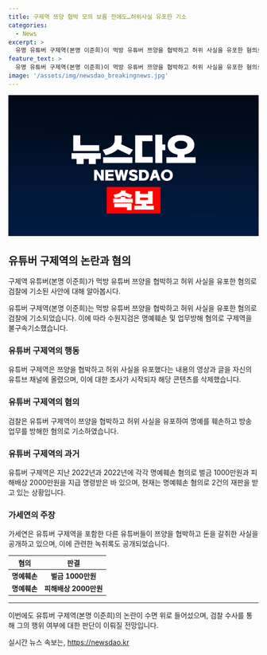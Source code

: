 ```yaml
---
title: 구제역 쯔양 협박 모의 보름 전에도…허위사실 유포한 기소
categories:
  - News
excerpt: >
  유명 유튜버 구제역(본명 이준희)이 먹방 유튜버 쯔양을 협박하고 허위 사실을 유포한 혐의로 검찰에 기소되었다. 그는 A씨를 마약 투약과 난교행위로 비방하고 업무를 방해한 것으로 밝혀졌다. 이에 검찰은 이씨를 불구속 기소하였으며, 해당 콘텐츠는 삭제했다고 전해졌다. 또한, 가로세로연구소는 이씨와 다른 유명 유튜버들이 쯔양을 협박하고 돈을 갈취한 사실을 공개하였다. 현재 이씨는 명예훼손 혐의로 2건의 재판을 받고 있으며, 피해를 입은 사람들로부터 손해배상을 지급해야하는 상황이다.
feature_text: >
  유명 유튜버 구제역(본명 이준희)이 먹방 유튜버 쯔양을 협박하고 허위 사실을 유포한 혐의로 검찰에 기소되었다. 그는 A씨를 마약 투약과 난교행위로 비방하고 업무를 방해한 것으로 밝혀졌다. 이에 검찰은 이씨를 불구속 기소하였으며, 해당 콘텐츠는 삭제했다고 전해졌다. 또한, 가로세로연구소는 이씨와 다른 유명 유튜버들이 쯔양을 협박하고 돈을 갈취한 사실을 공개하였다. 현재 이씨는 명예훼손 혐의로 2건의 재판을 받고 있으며, 피해를 입은 사람들로부터 손해배상을 지급해야하는 상황이다.
image: '/assets/img/newsdao_breakingnews.jpg'
---
```


<p><img src="/assets/img/newsdao_breakingnews.jpg" alt="bookingtag 속보" /></p>

<h2 data-ke-size="size26">유튜버 구제역의 논란과 혐의</h2>

<p>구제역 유튜버(본명 이준희)가 먹방 유튜버 쯔양을 협박하고 허위 사실을 유포한 혐의로 검찰에 기소된 사안에 대해 알아봅시다.</p>

<p data-ke-size="size16">유튜버 구제역(본명 이준희)는 먹방 유튜버 쯔양을 협박하고 허위 사실을 유포한 혐의로 검찰에 기소되었습니다. 이에 따라 수원지검은 명예훼손 및 업무방해 혐의로 구제역을 불구속기소했습니다.</p>

<h3>유튜버 구제역의 행동</h3>

<p>유튜버 구제역은 쯔양을 협박하고 허위 사실을 유포했다는 내용의 영상과 글을 자신의 유튜브 채널에 올렸으며, 이에 대한 조사가 시작되자 해당 콘텐츠를 삭제했습니다.</p>

<h3>유튜버 구제역의 혐의</h3>

<p>검찰은 유튜버 구제역이 쯔양을 협박하고 허위 사실을 유포하여 명예를 훼손하고 방송 업무를 방해한 혐의로 기소하였습니다.</p>

<h3>유튜버 구제역의 과거</h3>

<p>유튜버 구제역은 지난 2022년과 2022년에 각각 명예훼손 혐의로 벌금 1000만원과 피해배상 2000만원을 지급 명령받은 바 있으며, 현재는 명예훼손 혐의로 2건의 재판을 받고 있는 상황입니다.</p>

<h3>가세연의 주장</h3>

<p>가세연은 유튜버 구제역을 포함한 다른 유튜버들이 쯔양을 협박하고 돈을 갈취한 사실을 공개하고 있으며, 이에 관련한 녹취록도 공개되었습니다.</p>

<table>
<thead>
<tr>
<th>혐의</th>
<th>판결</th>
</tr>
</thead>
<tbody>
<tr>
<td style="text-align: center; height: 17px;"><b>명예훼손</b></td>
<td style="text-align: center; height: 17px;"><b>벌금 1000만원</b></td>
</tr>
<tr>
<td style="text-align: center; height: 17px;"><b>명예훼손</b></td>
<td style="text-align: center; height: 17px;"><b>피해배상 2000만원</b></td>
</tr>
</tbody>
</table>

<hr>

<p>이번에도 유튜버 구제역(본명 이준희)의 논란이 수면 위로 들어섰으며, 검찰 수사를 통해 그의 행위 여부에 대한 판단이 이뤄질 전망입니다.</p>
실시간 뉴스 속보는, <a href="https://newsdao.kr" rel="dofollow">https://newsdao.kr</a>


